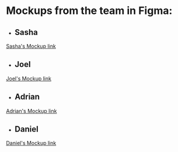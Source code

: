 # Mockups from the team in Figma:

- ## Sasha

[Sasha's Mockup link]()

- ## Joel

[Joel's Mockup link]()

- ## Adrian

[Adrian's Mockup link]()

- ## Daniel

[Daniel's Mockup link](https://www.figma.com/file/OO47z6UFzmnsB5zH1I257C/Untitled?type=design&node-id=0%3A1&mode=design&t=RbPKvCUtZYRd6D9Y-1)

